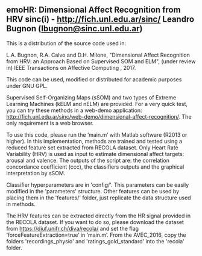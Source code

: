 emoHR: Dimensional Affect Recognition from HRV
sinc(i) - http://fich.unl.edu.ar/sinc/
Leandro Bugnon (lbugnon@sinc.unl.edu.ar)
----------------------------------------

This is a distribution of the source code used in: 

L.A. Bugnon, R.A. Calvo and D.H. Milone, "Dimensional Affect Recognition from HRV: an Approach Based on Supervised SOM and ELM", (under review in) IEEE Transactions on Affective Computing , 2017. 

This code can be used, modified or distributed for academic purposes under GNU GPL. 

Supervised Self-Organizing Maps (sSOM) and two types of Extreme Learning Machines (kELM and nELM) are provided. For a very quick test, you can try these methods in a web-demo application: http://fich.unl.edu.ar/sinc/web-demo/dimensional-affect-recognition/. The only requirement is a web browser. 

To use this code, please run the ‘main.m’ with Matlab software (R2013 or higher). In this implementation, methods are trained and tested using a reduced feature set extracted from RECOLA dataset. Only Heart Rate Variability (HRV) is used as input to estimate dimensional affect targets: arousal and valence. The outputs of the script are: the correlation concordance coefficient (ccc), the classifiers outputs and the graphical interpretation by sSOM.
 
Classifier hyperparameters are in 'config/'. This parameters can be easily modified in the 'parameters' structure. Other features can be used by placing them in the 'features/' folder, just replicate the data structure used in methods.  

The HRV features can be extracted directly from the HR signal provided in the RECOLA dataset. If you want to do so, please download the dataset from https://diuf.unifr.ch/diva/recola/ and set the flag ‘forceFeatureExtraction=true’ in ‘main.m’. From the AVEC_2016, copy the folders 'recordings_physio' and 'ratings_gold_standard' into the 'recola' folder.
